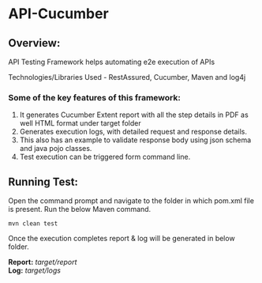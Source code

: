 # API-Cucumber

## **Overview:**
API Testing Framework helps automating e2e execution of APIs

Technologies/Libraries Used - RestAssured, Cucumber, Maven and log4j

### **Some of the key features of this framework:**

1. It generates Cucumber Extent report with all the step details in PDF as well HTML format under target folder
2. Generates execution logs, with detailed request and response details.
3. This also has an example to validate response body using json schema and java pojo classes.
4. Test execution can be triggered form command line. 

## **Running Test:**

Open the command prompt and navigate to the folder in which pom.xml file is present.
Run the below Maven command.

    mvn clean test


Once the execution completes report & log will be generated in below folder.

**Report:** 		*target/report*<br>
**Log:** 		*target/logs*